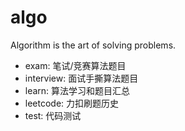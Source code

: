 # algo

Algorithm is the art of solving problems.

- exam: 笔试/竞赛算法题目
- interview: 面试手撕算法题目
- learn: 算法学习和题目汇总
- leetcode: 力扣刷题历史
- test: 代码测试
